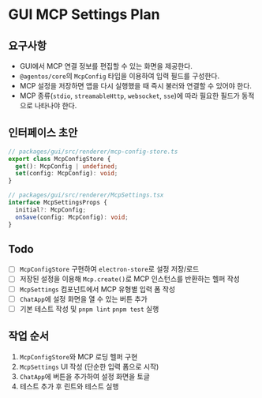 # GUI MCP Settings Plan

## 요구사항

- GUI에서 MCP 연결 정보를 편집할 수 있는 화면을 제공한다.
- `@agentos/core`의 `McpConfig` 타입을 이용하여 입력 필드를 구성한다.
- MCP 설정을 저장하면 앱을 다시 실행했을 때 즉시 불러와 연결할 수 있어야 한다.
- MCP 종류(`stdio`, `streamableHttp`, `websocket`, `sse`)에 따라 필요한 필드가 동적으로 나타나야 한다.

## 인터페이스 초안

```ts
// packages/gui/src/renderer/mcp-config-store.ts
export class McpConfigStore {
  get(): McpConfig | undefined;
  set(config: McpConfig): void;
}

// packages/gui/src/renderer/McpSettings.tsx
interface McpSettingsProps {
  initial?: McpConfig;
  onSave(config: McpConfig): void;
}
```

## Todo

- [ ] `McpConfigStore` 구현하여 `electron-store`로 설정 저장/로드
- [ ] 저장된 설정을 이용해 `Mcp.create()`로 MCP 인스턴스를 반환하는 헬퍼 작성
- [ ] `McpSettings` 컴포넌트에서 MCP 유형별 입력 폼 작성
- [ ] `ChatApp`에 설정 화면을 열 수 있는 버튼 추가
- [ ] 기본 테스트 작성 및 `pnpm lint` `pnpm test` 실행

## 작업 순서

1. `McpConfigStore`와 MCP 로딩 헬퍼 구현
2. `McpSettings` UI 작성 (단순한 입력 폼으로 시작)
3. `ChatApp`에 버튼을 추가하여 설정 화면을 토글
4. 테스트 추가 후 린트와 테스트 실행
